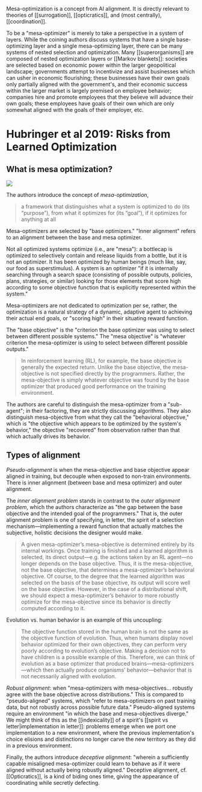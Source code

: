 Mesa-optimization is a concept from AI alignment. It is directly relevant to theories of [[surrogation]], [[opticratics]], and (most centrally), [[coordination]]. 

To be a "mesa-optimizer" is merely to take a perspective in a system of layers. While the coining authors discuss systems that have a single base-optimizing layer and a single mesa-optimizing layer, there can be many systems of nested selection and optimization. Many [[superorganisms]] are composed of nested optimization layers or [[Markov blankets]]: societies are selected based on economic power within the larger geopolitical landscape; governments attempt to incentivize and assist businesses which can usher in economic flourishing; these businesses have their own goals only partially aligned with the government's, and their economic success within the larger market is largely premised on employee behavior; companies hire and promote employees that they believe will advance their own goals; these employees have goals of their own which are only somewhat aligned with the goals of their employer, etc.

# Hubringer et al 2019: Risks from Learned Optimization

## What is mesa optimization?

![](/mesaOptimization.jpg)

The authors introduce the concept of _mesa-optimization_, 

> a framework that distinguishes what a system is optimized to do (its “purpose”), from what it optimizes for (its “goal”), if it optimizes for anything at all

Mesa-optimizers are selected by "base optimizers." "Inner alignment" refers to an alignment between the base and mesa optimizer. 

Not all optimized systems optimize (i.e., are "mesa"): a bottlecap is optimized to selectively contain and release liquids from a bottle, but it is not an optimizer. It has been optimized by human beings (much like, say, our food as superstimulus). A system is an optimizer "if it is internally searching through a search space (consisting of possible outputs, policies, plans, strategies, or similar) looking for those elements that score high according to some objective function that is explicitly represented within the system." 

Mesa-optimizers are not dedicated to optimization per se, rather, the optimization is a natural strategy of a dynamic, adaptive agent to achieving their actual end goals, or "scoring high" in their situating reward function.

The "base objective" is the "criterion the base optimizer was using to select between different possible systems." The "mesa objective" is "whatever criterion the mesa-optimizer is using to select between different possible outputs." 

> In reinforcement learning (RL), for example, the base objective is generally the expected return. Unlike the base objective, the mesa-objective is not specified directly by the programmers. Rather, the mesa-objective is simply whatever objective was found by the base optimizer that produced good performance on the training environment.

The authors are careful to distinguish the mesa-optimizer from a "sub-agent"; in their factoring, they are strictly discussing algorithms. They also distinguish mesa-objective from what they call the "behavioral objective," which is "the objective which appears to be optimized by the system's behavior," the objective "recovered" from observation rather than that which actually drives its behavior.

## Types of alignment

_Pseudo-alignment_ is when the mesa-objective and base objective appear aligned in training, but decouple when exposed to non-train environments. There is inner alignment (between base and mesa optimizer) and outer alignment.

The _inner alignment problem_ stands in contrast to the _outer alignment problem_, which the authors characterize as "the gap between the base objective and the intended goal of the programmers." That is, the outer alignment problem is one of specifying, in letter, the spirit of a selection mechanism—implementing a reward function that actually matches the subjective, holistic decisions the designer would make. 

> A given mesa-optimizer’s mesa-objective is determined entirely by its internal workings. Once training is finished and a learned algorithm is selected, its direct output—e.g. the actions taken by an RL agent—no longer depends on the base objective. Thus, it is the mesa-objective, not the base objective, that determines a mesa-optimizer’s behavioral objective. Of course, to the degree that the learned algorithm was selected on the basis of the base objective, its output will score well on the base objective. However, in the case of a distributional shift, we should expect a mesa-optimizer’s behavior to more robustly optimize for the mesa-objective since its behavior is directly computed according to it.

Evolution vs. human behavior is an example of this uncoupling:

> The objective function stored in the human brain is not the same as the objective function of evolution. Thus, when humans display novel behavior optimized for their own objectives, they can perform very poorly according to evolution’s objective. Making a decision not to have children is a possible example of this. Therefore, we can think of evolution as a base optimizer that produced brains—mesa-optimizers—which then actually produce organisms’ behavior—behavior that is not necessarily aligned with evolution.

_Robust alignment_: when "mesa-optimizers with mesa-objectives... robustly agree with the base objective across distributions." This is compared to "pseudo-aligned" systems, which "refer to mesa-optimizers on past training data, but not robustly across possible future data." Pseudo-aligned systems require an environment "in which the base and mesa-objectives diverge." We might think of this as the [[indexicality]] of a spirit's [[spirit vs letter|implementation in letter]]: problems emerge when we port one implementation to a new environment, where the previous implementation's choice elisions and distinctions no longer carve the new territory as they did in a previous environment.

Finally, the authors introduce _deceptive alignment_: "wherein a sufficiently capable misaligned mesa-optimizer could learn to behave as if it were aligned without actually being robustly aligned." Deceptive alignment, cf. [[Opticratics]], is a kind of biding ones time, giving the appearance of coordinating while secretly defecting.
